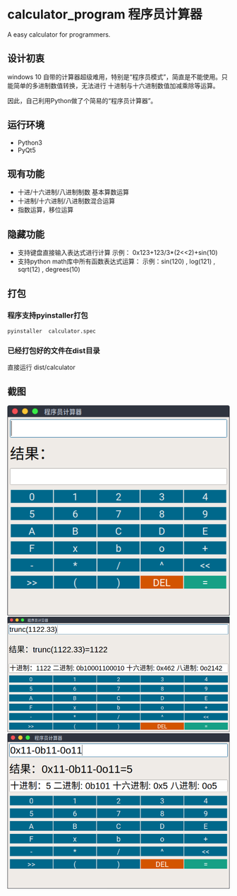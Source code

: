 # calculator_program 程序员计算器
A easy calculator for programmers.

## 设计初衷
windows 10 自带的计算器超级难用，特别是“程序员模式”，简直是不能使用。只能简单的多进制数值转换，无法进行 十进制与十六进制数值加减乘除等运算。

因此，自己利用Python做了个简易的“程序员计算器”。

## 运行环境
- Python3 
- PyQt5

## 现有功能
- 十进/十六进制/八进制制数 基本算数运算
- 十进制/十六进制/八进制数混合运算
- 指数运算，移位运算

## 隐藏功能
- 支持键盘直接输入表达式进行计算
    示例： 0x123+123/3*(2<<2)+sin(10)
- 支持python math库中所有函数表达式运算：
    示例：sin(120) , log(121) , sqrt(12) , degrees(10)


## 打包
### 程序支持pyinstaller打包
```bash
pyinstaller  calculator.spec
```

### 已经打包好的文件在dist目录
直接运行 dist/calculator

## 截图
![1](./screenshot/screenshot.png)
![2](./screenshot/screenshot1.png)
![3](./screenshot/screenshot2.png)